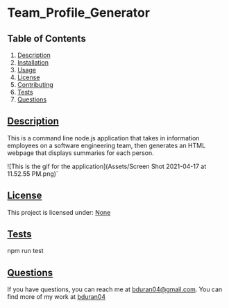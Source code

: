 # Team_Profile_Generator 

  ## Table of Contents

1. [Description](#description)
2. [Installation](#installation)
3. [Usage](#usage)
4. [License](#license)
5. [Contributing](#contributing)
6. [Tests](#tests)
7. [Questions](#questions)

## [Description](#description)
This is a command line node.js application that takes in information employees on a software engineering team, then generates an HTML webpage that displays summaries for each person.

![This is the gif for the application](Assets/Screen Shot 2021-04-17 at 11.52.55 PM.png)`

## [License](#license)
This project is licensed under: 
[None](https://choosealicense.com/licenses/none/)

## [Tests](#tests)
npm run test

## [Questions](#questions)
If you have questions, you can reach me at bduran04@gmail.com. You can find more of my work at [bduran04](https://github.com/bduran04)
